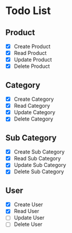 # Todo List

## Product
- [x] Create Product
- [x] Read Product
- [x] Update Product
- [x] Delete Product

## Category
- [x] Create Category
- [x] Read Category
- [x] Update Category
- [x] Delete Category

## Sub Category
- [x] Create Sub Category
- [x] Read Sub Category
- [x] Update Sub Category
- [x] Delete Sub Category

## User
- [x] Create User
- [x] Read User
- [ ] Update User
- [ ] Delete User